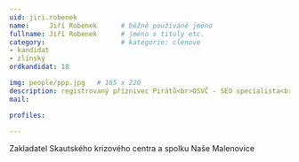 ```yaml
---
uid: jiri.robenek
name:     Jiří Robenek  	# běžně používáné jméno
fullname: Jiří Robenek  	# jméno s tituly etc.
category:                   # kategorie: clenove
- kandidat
- zlínský
ordkandidat: 18

img: people/ppp.jpg   # 165 x 220
description: registrovaný příznivec Pirátů<br>OSVČ - SEO specialista<br>Zlín - Malenovice # kratký popis, max 160 znaků
mail:

profiles:
  
---
```

Zakladatel Skautského krizového centra a spolku Naše Malenovice
